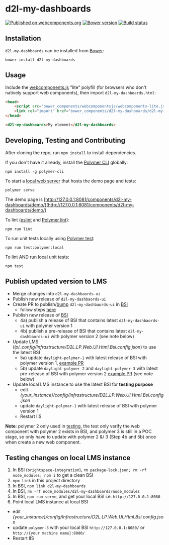 # d2l-my-dashboards
[![Published on webcomponents.org](https://img.shields.io/badge/webcomponents.org-published-blue.svg)](https://www.webcomponents.org/element/Brightspace/d2l-my-dashboard-ui)
[![Bower version][bower-image]][bower-url]
[![Build status][ci-image]][ci-url]

## Installation

`d2l-my-dashboards` can be installed from [Bower][bower-url]:
```shell
bower install d2l-my-dashboards
```

## Usage

Include the [webcomponents.js](http://webcomponents.org/polyfills/) "lite" polyfill (for browsers who don't natively support web components), then import `d2l-my-dashboards.html`:

```html
<head>
	<script src="bower_components/webcomponentsjs/webcomponents-lite.js"></script>
	<link rel="import" href="bower_components/d2l-my-dashboards/d2l-my-dashboards.html">
</head>
```

<!---
```
<custom-element-demo>
  <template>
    <script src="../webcomponentsjs/webcomponents-lite.js"></script>
    <link rel="import" href="../d2l-typography/d2l-typography.html">
    <link rel="import" href="d2l-my-dashboards.html">
    <custom-style include="d2l-typography">
      <style is="custom-style" include="d2l-typography"></style>
    </custom-style>
    <style>
      html {
        font-size: 20px;
        font-family: 'Lato', 'Lucida Sans Unicode', 'Lucida Grande', sans-serif;
      }
    </style>
    <next-code-block></next-code-block>
  </template>
</custom-element-demo>
```
-->
```html
<d2l-my-dashboards>My element</d2l-my-dashboards>
```

## Developing, Testing and Contributing

After cloning the repo, run `npm install` to install dependencies.

If you don't have it already, install the [Polymer CLI](https://www.polymer-project.org/3.0/docs/tools/polymer-cli) globally:

```shell
npm install -g polymer-cli
```

To start a [local web server](https://www.polymer-project.org/3.0/docs/tools/polymer-cli-commands#serve) that hosts the demo page and tests:

```shell
polymer serve
```

The demo page is [http://127.0.0.1:8081/components/d2l-my-dashboards/demo/](http://127.0.0.1:8081/components/d2l-my-dashboards/demo/)

To lint ([eslint](http://eslint.org/) and [Polymer lint](https://www.polymer-project.org/3.0/docs/tools/polymer-cli-commands#lint)):

```shell
npm run lint
```

To run unit tests locally using [Polymer test](https://www.polymer-project.org/3.0/docs/tools/polymer-cli-commands#tests):

```shell
npm run test:polymer:local
```

To lint AND run local unit tests:

```shell
npm test
```

## Publish updated version to LMS

- Merge changes into `d2l-my-dashbaords-ui`
- Publish new release of `d2l-my-dashbaords-ui`
- Create PR to publish/[bump](https://github.com/Brightspace/brightspace-integration/pull/928/files) `d2l-my-dashbaords-ui` in [BSI](https://github.com/Brightspace/brightspace-integration)
  * follow steps [here](https://github.com/Brightspace/brightspace-integration#bower-locking)
- Publish new release of [BSI](https://github.com/Brightspace/brightspace-integration)
  * 4a) publish a release of BSI that contains latest `d2l-my-dashbaords-ui` with polymer version 1
  * 4b) publish a pre-release of BSI that contains latest `d2l-my-dashbaords-ui` with polymer version 2 (see note below)
- Update LMS (*lp/_config/Infrastructure/D2L.LP.Web.UI.Html.Bsi.config.json*) to use the latest BSI
  * 5a) update `daylight-polymer-1` with latest release of BSI with polymer version 1, [example PR](https://git.dev.d2l/projects/CORE/repos/lp/pull-requests/10442/diff)
  * 5b) update `daylight-polymer-2` and `daylight-polymer-3` with latest pre-release pf BSI with polymer version 2 [example PR](https://git.dev.d2l/projects/CORE/repos/lp/pull-requests/10399/overview) (see note below)
- Update local LMS instance to use the latest BSI for **testing purpose**
  * edit *{your_instance}/config/Infrastructure/D2L.LP.Web.UI.Html.Bsi.config.json*
  * update `daylight-polymer-1` with latest release of BSI with polymer version 1
  * Restart IIS

**Note**: polymer 2 only used in [testing](http://search.dev.d2l/source/xref/Lms/lp/framework/web/D2L.LP.Web.IntegrationTests/UI/Html/Bsi/BsiAssetVerificationTests.cs#40), the test only verify the web component with polymer 2 exists in BSI, and polymer 3 is still in a POC stage, so only have to update with polymer 2 &/ 3 (Step 4b and 5b) once when create a new web component.

## Testing changes on local LMS instance

1. In BSI (`brightspace-integration`), `rm package-lock.json; rm -rf node_modules; npm i` to get a clean BSI
2. `npm link` in this project directory
3. In BSI, `npm link d2l-my-dashboards`
4. In BSI, `rm -rf node_modules/d2l-my-dashboards/node_modules`
5. In BSI, `npm run serve`, and get your local BSI i.e. `http://127.0.0.1:8080`
6. Point local LMS instance at local BSI
  * edit *{your_instance}/config/Infrastructure/D2L.LP.Web.UI.Html.Bsi.config.json*
  * update `polymer-3` with your local BSI `http://127.0.0.1:8080/` or `http://{your machine name}:8080/`
  * Restart IIS


[bower-url]: http://bower.io/search/?q=d2l-my-dashboards
[bower-image]: https://badge.fury.io/bo/d2l-my-dashboards.svg
[ci-url]: https://travis-ci.org/Brightspace/d2l-my-dashboards-ui
[ci-image]: https://travis-ci.org/Brightspace/d2l-my-dashboards-ui.svg?branch=master

